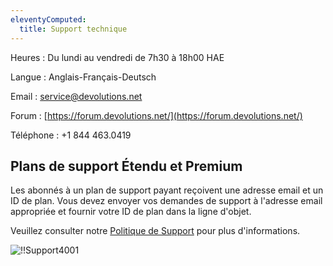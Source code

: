 ```yaml
---
eleventyComputed:
  title: Support technique
---
```

Heures : Du lundi au vendredi de 7h30 à 18h00 HAE

Langue : Anglais-Français-Deutsch

Email : [service@devolutions.net](mailto:service@devolutions.net)

Forum : [https://forum.devolutions.net/](https://forum.devolutions.net/)

Téléphone : +1 844 463.0419

## Plans de support Étendu et Premium

Les abonnés à un plan de support payant reçoivent une adresse email et un ID de plan. Vous devez envoyer vos demandes de support à l'adresse email appropriée et fournir votre ID de plan dans la ligne d'objet.

Veuillez consulter notre [Politique de Support](https://devolutions.net/legal/software-license-agreements) pour plus d'informations.

![!!Support4001](https://cdnweb.devolutions.net/docs/docs_en_cloud_Support4001.png)
